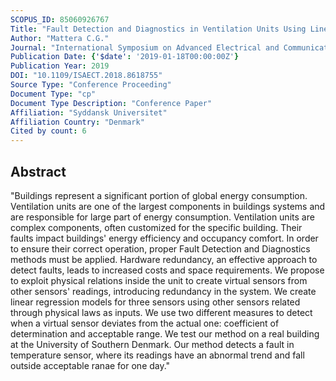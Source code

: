 ```yaml
---
SCOPUS_ID: 85060926767
Title: "Fault Detection and Diagnostics in Ventilation Units Using Linear Regression Virtual Sensors"
Author: "Mattera C.G."
Journal: "International Symposium on Advanced Electrical and Communication Technologies, ISAECT 2018 - Proceedings"
Publication Date: {'$date': '2019-01-18T00:00:00Z'}
Publication Year: 2019
DOI: "10.1109/ISAECT.2018.8618755"
Source Type: "Conference Proceeding"
Document Type: "cp"
Document Type Description: "Conference Paper"
Affiliation: "Syddansk Universitet"
Affiliation Country: "Denmark"
Cited by count: 6
---
```


## Abstract
"Buildings represent a significant portion of global energy consumption. Ventilation units are one of the largest components in buildings systems and are responsible for large part of energy consumption. Ventilation units are complex components, often customized for the specific building. Their faults impact buildings' energy efficiency and occupancy comfort. In order to ensure their correct operation, proper Fault Detection and Diagnostics methods must be applied. Hardware redundancy, an effective approach to detect faults, leads to increased costs and space requirements. We propose to exploit physical relations inside the unit to create virtual sensors from other sensors' readings, introducing redundancy in the system. We create linear regression models for three sensors using other sensors related through physical laws as inputs. We use two different measures to detect when a virtual sensor deviates from the actual one: coefficient of determination and acceptable range. We test our method on a real building at the University of Southern Denmark. Our method detects a fault in temperature sensor, where its readings have an abnormal trend and fall outside acceptable ranae for one day."
